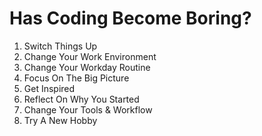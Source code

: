 # Has Coding Become Boring?

1. Switch Things Up
2. Change Your Work Environment
3. Change Your Workday Routine
4. Focus On The Big Picture
5. Get Inspired
6. Reflect On Why You Started
7. Change Your Tools & Workflow
8. Try A New Hobby
